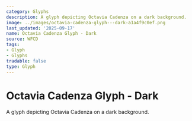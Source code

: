 ```yaml
---
category: Glyphs
description: A glyph depicting Octavia Cadenza on a dark background.
image: ../images/octavia-cadenza-glyph---dark-a1a4f9c0ef.png
last_updated: '2025-09-17'
name: Octavia Cadenza Glyph - Dark
source: WFCD
tags:
- Glyph
- Glyphs
tradable: false
type: Glyph
---
```


# Octavia Cadenza Glyph - Dark

A glyph depicting Octavia Cadenza on a dark background.

